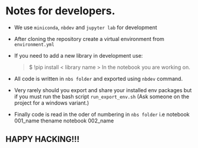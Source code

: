 # Notes for developers.

- We use `miniconda`, `nbdev` and `jupyter lab` for development

- After cloning the repository create a virtual environment from `environment.yml`

- If you need to add a new library in development use:

  > $ !pip install < library name >
  > In the notebook you are working on.

- All code is written in `nbs folder` and exported using `nbdev` command.

- Very rarely should you export and share your installed env packages but if you must run the bash script `run_export_env.sh` (Ask someone on the project for a windows variant.)

- Finally code is read in the oder of numbering in `nbs folder` i.e notebook 001_name thename notebook 002_name

## HAPPY HACKING!!!
